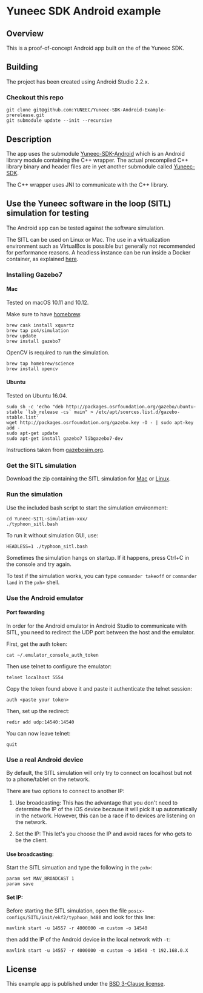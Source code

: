 # Yuneec SDK Android example

## Overview

This is a proof-of-concept Android app built on the of the Yuneec SDK.

## Building

The project has been created using Android Studio 2.2.x.

### Checkout this repo

```
git clone git@github.com:YUNEEC/Yuneec-SDK-Android-Example-prerelease.git
git submodule update --init --recursive
```

## Description

The app uses the submodule [Yuneec-SDK-Android](https://github.com/YUNEEC/Yuneec-SDK-Android) which is an Android library module containing the C++ wrapper. The actual precompiled C++ library binary and header files are in yet another submodule called [Yuneec-SDK](https://github.com/YUNEEC/Yuneec-SDK).

The C++ wrapper uses JNI to communicate with the C++ library.

## Use the Yuneec software in the loop (SITL) simulation for testing

The Android app can be tested against the software simulation.

The SITL can be used on Linux or Mac. The use in a virtualization environment such as VirtualBox is possible but generally not recommended for performance reasons. A headless instance can be run inside a Docker container, as explained [here](sitl).

### Installing Gazebo7

#### Mac

Tested on macOS 10.11 and 10.12.

Make sure to have [homebrew](http://brew.sh).

```
brew cask install xquartz
brew tap px4/simulation
brew update
brew install gazebo7
```
OpenCV is required to run the simulation.
```
brew tap homebrew/science
brew install opencv
```

#### Ubuntu

Tested on Ubuntu 16.04.

```
sudo sh -c 'echo "deb http://packages.osrfoundation.org/gazebo/ubuntu-stable `lsb_release -cs` main" > /etc/apt/sources.list.d/gazebo-stable.list'
wget http://packages.osrfoundation.org/gazebo.key -O - | sudo apt-key add -
sudo apt-get update
sudo apt-get install gazebo7 libgazebo7-dev
```

Instructions taken from [gazebosim.org](http://gazebosim.org/tutorials?tut=install_ubuntu&ver=7.0&cat=install).

### Get the SITL simulation

Download the zip containing the SITL simulation for [Mac](https://s3.eu-central-1.amazonaws.com/08f61bbd-8958-433e-8e83-5d79160fa0be/sitl/latest/Yuneec-SITL-Simulation-macOS.zip) or [Linux](https://s3.eu-central-1.amazonaws.com/08f61bbd-8958-433e-8e83-5d79160fa0be/sitl/latest/Yuneec-SITL-Simulation-Linux.zip).

### Run the simulation

Use the included bash script to start the simulation environment:

```
cd Yuneec-SITL-simulation-xxx/
./typhoon_sitl.bash
```

To run it without simulation GUI, use:

```
HEADLESS=1 ./typhoon_sitl.bash
```

Sometimes the simulation hangs on startup. If it happens, press Ctrl+C in the console and try again.

To test if the simulation works, you can type `commander takeoff` or `commander land` in the `pxh>` shell.

### Use the Android emulator

#### Port fowarding

In order for the Android emulator in Android Studio to communicate with SITL, you need to redirect the UDP port between the host and the emulator.


First, get the auth token:
```
cat ~/.emulator_console_auth_token
```

Then use telnet to configure the emulator:
```
telnet localhost 5554
```

Copy the token found above it and paste it authenticate the telnet session:
```
auth <paste your token>
```

Then, set up the redirect:
```
redir add udp:14540:14540
```

You can now leave telnet:
```
quit
```

### Use a real Android device

By default, the SITL simulation will only try to connect on localhost but not to a phone/tablet on the network.

There are two options to connect to another IP:

1. Use broadcasting: This has the advantage that you don't need to determine the IP of the iOS device because it will pick it up automatically in the network. However, this can be a race if to devices are listening on the network.

2. Set the IP: This let's you choose the IP and avoid races for who gets to be the client.

#### Use broadcasting:

Start the SITL simuation and type the following in the `pxh>`:

```
param set MAV_BROADCAST 1
param save
```

#### Set IP:

Before starting the SITL simulation, open the file `posix-configs/SITL/init/ekf2/typhoon_h480` and look for this line:

```
mavlink start -u 14557 -r 4000000 -m custom -o 14540
```

then add the IP of the Android device in the local network with `-t`:
```
mavlink start -u 14557 -r 4000000 -m custom -o 14540 -t 192.168.0.X
```

## License

This example app is published under the [BSD 3-Clause license](LICENSE).

